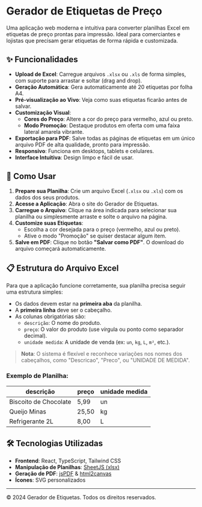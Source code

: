 # Gerador de Etiquetas de Preço

Uma aplicação web moderna e intuitiva para converter planilhas Excel em etiquetas de preço prontas para impressão. Ideal para comerciantes e lojistas que precisam gerar etiquetas de forma rápida e customizada.

## ✨ Funcionalidades

- **Upload de Excel**: Carregue arquivos `.xlsx` ou `.xls` de forma simples, com suporte para arrastar e soltar (drag and drop).
- **Geração Automática**: Gera automaticamente até 20 etiquetas por folha A4.
- **Pré-visualização ao Vivo**: Veja como suas etiquetas ficarão antes de salvar.
- **Customização Visual**:
  - **Cores do Preço**: Altere a cor do preço para vermelho, azul ou preto.
  - **Modo Promoção**: Destaque produtos em oferta com uma faixa lateral amarela vibrante.
- **Exportação para PDF**: Salve todas as páginas de etiquetas em um único arquivo PDF de alta qualidade, pronto para impressão.
- **Responsivo**: Funciona em desktops, tablets e celulares.
- **Interface Intuitiva**: Design limpo e fácil de usar.

## 🚀 Como Usar

1.  **Prepare sua Planilha**: Crie um arquivo Excel (`.xlsx` ou `.xls`) com os dados dos seus produtos.
2.  **Acesse a Aplicação**: Abra o site do Gerador de Etiquetas.
3.  **Carregue o Arquivo**: Clique na área indicada para selecionar sua planilha ou simplesmente arraste e solte o arquivo na página.
4.  **Customize suas Etiquetas**:
    - Escolha a cor desejada para o preço (vermelho, azul ou preto).
    - Ative o modo "Promoção" se quiser destacar algum item.
5.  **Salve em PDF**: Clique no botão **"Salvar como PDF"**. O download do arquivo começará automaticamente.

## 📋 Estrutura do Arquivo Excel

Para que a aplicação funcione corretamente, sua planilha precisa seguir uma estrutura simples:

- Os dados devem estar na **primeira aba** da planilha.
- A **primeira linha** deve ser o cabeçalho.
- As colunas obrigatórias são:
  - `descrição`: O nome do produto.
  - `preço`: O valor do produto (use vírgula ou ponto como separador decimal).
  - `unidade medida`: A unidade de venda (ex: `un`, `kg`, `L`, `m²`, etc.).

> **Nota**: O sistema é flexível e reconhece variações nos nomes dos cabeçalhos, como "Descricao", "Preco", ou "UNIDADE DE MEDIDA".

### Exemplo de Planilha:

| descrição             | preço | unidade medida |
| --------------------- | ----- | -------------- |
| Biscoito de Chocolate | 5,99  | un             |
| Queijo Minas          | 25,50 | kg             |
| Refrigerante 2L       | 8,00  | L              |

## 🛠️ Tecnologias Utilizadas

- **Frontend**: React, TypeScript, Tailwind CSS
- **Manipulação de Planilhas**: [SheetJS (xlsx)](https://sheetjs.com/)
- **Geração de PDF**: [jsPDF](https://github.com/parallax/jsPDF) & [html2canvas](https://html2canvas.hertzen.com/)
- **Ícones**: SVG personalizados

---

&copy; 2024 Gerador de Etiquetas. Todos os direitos reservados.

